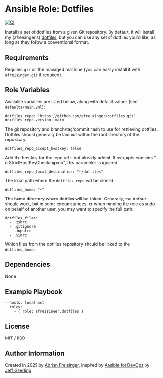 # Ansible Role: Dotfiles

[![CI](https://github.com/afreisinger/ansible-role-dotfiles/actions/workflows/ci.yml/badge.svg)](https://github.com/afreisinger/ansible-role-dotfiles/actions/workflows/ci.yml)

Installs a set of dotfiles from a given Git repository. By default, it will install my (afreisinger's) [dotfiles](https://github.com/afreisinger/dotfiles), but you can use any set of dotfiles you'd like, as long as they follow a conventional format.

## Requirements

Requires `git` on the managed machine (you can easily install it with `afreisinger.git` if required).

## Role Variables

Available variables are listed below, along with default values (see `defaults/main.yml`):

    dotfiles_repo: "https://github.com/afreisinger/dotfiles.git"
    dotfiles_repo_version: main

The git repository and branch/tag/commit hash to use for retrieving dotfiles. Dotfiles should generally be laid out within the root directory of the repository.

    dotfiles_repo_accept_hostkey: false

Add the hostkey for the repo url if not already added. If ssh_opts contains "-o StrictHostKeyChecking=no", this parameter is ignored.

    dotfiles_repo_local_destination: "~/dotfiles"

The local path where the `dotfiles_repo` will be cloned.

    dotfiles_home: "~"

The home directory where dotfiles will be linked. Generally, the default should work, but in some circumstances, or when running the role as sudo on behalf of another user, you may want to specify the full path.

    dotfiles_files:
      - .zshrc
      - .gitignore
      - .inputrc
      - .vimrc

Which files from the dotfiles repository should be linked to the `dotfiles_home`.

## Dependencies

None

## Example Playbook

    - hosts: localhost
      roles:
        - { role: afreisinger.dotfiles }

## License

MIT / BSD

## Author Information

Created in 2025 by [Adrian Freisinger](https://afreisinger.gitlab.io/), inspired by [Ansible for DevOps](https://www.ansiblefordevops.com/) by [Jeff Geerling](https://www.jeffgeerling.com/).
